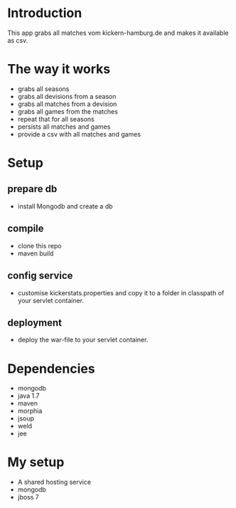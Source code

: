 # Introduction
This app grabs all matches vom kickern-hamburg.de and makes it available as csv.

# The way it works
* grabs all seasons
* grabs all devisions from a season
* grabs all matches from a devision
* grabs all games from the matches
* repeat that for all seasons
* persists all matches and games
* provide a csv with all matches and games

# Setup
## prepare db
* install Mongodb and create a db
## compile 
* clone this repo
* maven build
## config service
* customise kickerstats.properties and copy it to a folder in classpath of your servlet container.
## deployment
* deploy the war-file to your servlet container.

# Dependencies
* mongodb
* java 1.7
* maven
* morphia
* jsoup
* weld
* jee

# My setup
* A shared hosting service
* mongodb
* jboss 7


